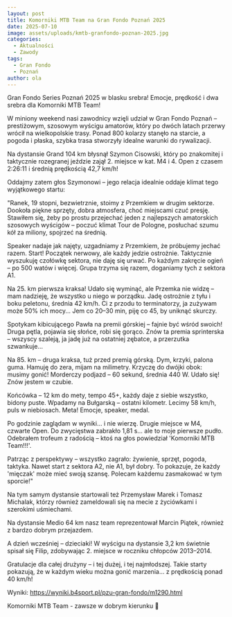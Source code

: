 ```yaml
---
layout: post
title: Komorniki MTB Team na Gran Fondo Poznań 2025
date: 2025-07-10
image: assets/uploads/kmtb-granfondo-poznan-2025.jpg
categories:
  - Aktualności
  - Zawody
tags:
  - Gran Fondo
  - Poznań
author: ola
---
```

Gran Fondo Series Poznań 2025 w blasku srebra! Emocje, prędkość i dwa srebra dla Komorniki MTB Team!
<!--more-->

W miniony weekend nasi zawodnicy wzięli udział w Gran Fondo Poznań – prestiżowym, szosowym wyścigu amatorów, który po dwóch latach przerwy wrócił na wielkopolskie trasy. Ponad 800 kolarzy stanęło na starcie, a pogoda i płaska, szybka trasa stworzyły idealne warunki do rywalizacji.

Na dystansie Grand 104 km błysnął Szymon Cisowski, który po znakomitej i taktycznie rozegranej jeździe zajął 2. miejsce w kat. M4 i 4. Open z czasem 2:26:11 i średnią prędkością 42,7 km/h!

Oddajmy zatem głos Szymonowi – jego relacja idealnie oddaje klimat tego wyjątkowego startu:

"Ranek, 19 stopni, bezwietrznie, stoimy z Przemkiem w drugim sektorze. Dookoła piękne sprzęty, dobra atmosfera, choć miejscami czuć presję. Stawiłem się, żeby po prostu przejechać jeden z najlepszych amatorskich szosowych wyścigów – poczuć klimat Tour de Pologne, posłuchać szumu kół za miliony, spojrzeć na średnią.

Speaker nadaje jak najęty, uzgadniamy z Przemkiem, że próbujemy jechać razem. Start! Początek nerwowy, ale każdy jedzie ostrożnie. Taktycznie wyszukuję czołówkę sektora, nie daję się urwać. Po każdym zakręcie ogień – po 500 watów i więcej. Grupa trzyma się razem, doganiamy tych z sektora A1.

Na 25. km pierwsza kraksa! Udało się wyminąć, ale Przemka nie widzę – mam nadzieję, że wszystko u niego w porządku. Jadę ostrożnie z tyłu i boku peletonu, średnia 42 km/h. Ci z przodu to terminatorzy, ja zużywam może 50% ich mocy... Jem co 20–30 min, piję co 45, by uniknąć skurczy.

Spotykam kibicującego Pawła na premii górskiej – fajnie być wśród swoich! Druga pętla, pojawia się słońce, robi się gorąco. Znów ta premia sprinterska – wszyscy szaleją, ja jadę już na ostatniej zębatce, a przerzutka szwankuje...

Na 85. km – druga kraksa, tuż przed premią górską. Dym, krzyki, palona guma. Hamuję do zera, mijam na milimetry. Krzyczę do dwójki obok: musimy gonić! Morderczy podjazd – 60 sekund, średnia 440 W. Udało się! Znów jestem w czubie.

Końcówka – 12 km do mety, tempo 45+, każdy daje z siebie wszystko, bidony puste. Wpadamy na Bułgarską – ostatni kilometr. Lecimy 58 km/h, puls w niebiosach. Meta! Emocje, speaker, medal.

Po godzinie zaglądam w wyniki... i nie wierzę. Drugie miejsce w M4, czwarte Open. Do zwycięstwa zabrakło 1,81 s... ale to moje pierwsze pudło. Odebrałem trofeum z radością – ktoś na głos powiedział 'Komorniki MTB Team!!!'.

Patrząc z perspektywy – wszystko zagrało: żywienie, sprzęt, pogoda, taktyka. Nawet start z sektora A2, nie A1, był dobry. To pokazuje, że każdy 'mięczak' może mieć swoją szansę. Polecam każdemu zasmakować w tym sporcie!"

Na tym samym dystansie startowali też Przemysław Marek i Tomasz Michalak, którzy również zameldowali się na mecie z życiówkami i szerokimi uśmiechami.

Na dystansie Medio 64 km nasz team reprezentował Marcin Piątek, również z bardzo dobrym przejazdem.

A dzień wcześniej – dzieciaki! W wyścigu na dystansie 3,2 km świetnie spisał się Filip, zdobywając 2. miejsce w roczniku chłopców 2013–2014.

Gratulacje dla całej drużyny – i tej dużej, i tej najmłodszej. Takie starty pokazują, że w każdym wieku można gonić marzenia... z prędkością ponad 40 km/h!

Wyniki: <https://wyniki.b4sport.pl/pzu-gran-fondo/m1290.html>

Komorniki MTB Team - zawsze w dobrym kierunku 🙂
